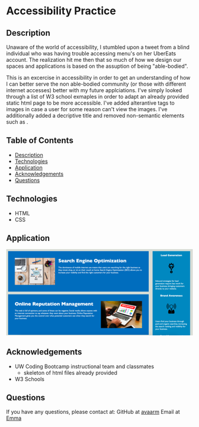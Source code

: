 # Accessibility Practice


<!-- [![GitHub License](https://img.shields.io/badge/License-orange.svg)](Develop/License/MIT.md) -->
<!-- [![GitHub Test](https://img.shields.io/badge/Test-blue.svg)](#test) -->
<!-- can put technologies here as shield icons and their versions -->

## Description 

Unaware of the world of accessibility, I stumbled upon a tweet from a blind individual who was having trouble accessing menu's on her 
UberEats account. The realization hit me then that so much of how we design our spaces and applications is based on the assuption of being 
"able-bodied". 

This is an excercise in accessibility in order to get an understanding of how I can better serve the non able-bodied community (or those with different internet accesses) better with my future applciations.
I've simply looked through a list of W3 school exmaples in order to adapt an already provided static html page to be more accessible. I've added alterantive tags to images in case a user for some reason can't view the images. I've additionally added a decriptive title and removed non-semantic elements such as <span>. 

## Table of Contents

* [Description](#Description)
* [Technologies](#technologies)
* [Application](#Application)
* [Acknowledgements](#acknowledgements)
* [Questions](#questions)

## Technologies

* HTML
* CSS


## Application 

![Finished Product](Develop/assets/images/app.png)

## Acknowledgements

* UW Coding Bootcamp instructional team and classmates
    * skeleton of html files already provided
* W3 Schools 

## Questions 

If you have any questions, please contact at:
GitHub at [avaarm](https://github.com/avaarm)
Email at [Emma](mailto:avaarm95@mail.com)

